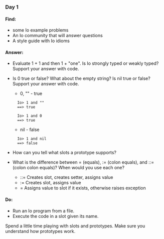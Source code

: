 ### Day 1

#### Find:

* some Io example problems
* An Io community that will answer questions
* A style guide with Io idioms

#### Answer:

* Evaluate 1 + 1 and then 1 + "one". Is Io strongly typed or weakly typed? Support your answer with code.
* Is 0 true or false? What about the empty string? Is nil true or false? Support your answer with code.
  * 0, "" - true
  ```
    Io> 1 and ""
    ==> true
  ```

  ```
    Io> 1 and 0
    ==> true
  ```
  * nil - false
  ```
    Io> 1 and nil
    ==> false
  ```
* How can you tell what slots a prototype supports?
* What is the difference between = (equals), := (colon equals), and ::= (colon colon equals)? When would you use each one?
  * ::=     Creates slot, creates setter, assigns value
  * :=  Creates slot, assigns value
  * =   Assigns value to slot if it exists, otherwise raises exception 

#### Do:

* Run an Io program from a file.
* Execute the code in a slot given its name.

Spend a little time playing with slots and prototypes. Make sure you understand how prototypes work. 